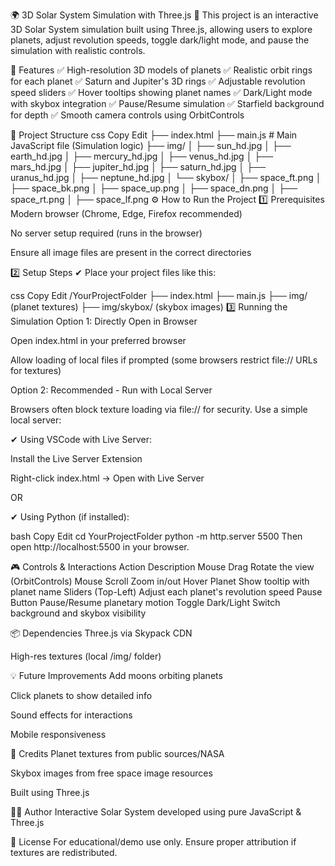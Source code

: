 🌍 3D Solar System Simulation with Three.js 🚀
This project is an interactive 3D Solar System simulation built using Three.js, allowing users to explore planets, adjust revolution speeds, toggle dark/light mode, and pause the simulation with realistic controls.

🔧 Features
✅ High-resolution 3D models of planets
✅ Realistic orbit rings for each planet
✅ Saturn and Jupiter's 3D rings
✅ Adjustable revolution speed sliders
✅ Hover tooltips showing planet names
✅ Dark/Light mode with skybox integration
✅ Pause/Resume simulation
✅ Starfield background for depth
✅ Smooth camera controls using OrbitControls

📂 Project Structure
css
Copy
Edit
├── index.html
├── main.js                  # Main JavaScript file (Simulation logic)
├── img/
│   ├── sun_hd.jpg
│   ├── earth_hd.jpg
│   ├── mercury_hd.jpg
│   ├── venus_hd.jpg
│   ├── mars_hd.jpg
│   ├── jupiter_hd.jpg
│   ├── saturn_hd.jpg
│   ├── uranus_hd.jpg
│   ├── neptune_hd.jpg
│   └── skybox/
│        ├── space_ft.png
│        ├── space_bk.png
│        ├── space_up.png
│        ├── space_dn.png
│        ├── space_rt.png
│        ├── space_lf.png
⚙️ How to Run the Project
1️⃣ Prerequisites
Modern browser (Chrome, Edge, Firefox recommended)

No server setup required (runs in the browser)

Ensure all image files are present in the correct directories

2️⃣ Setup Steps
✔ Place your project files like this:

css
Copy
Edit
/YourProjectFolder
├── index.html
├── main.js
├── img/ (planet textures)
├── img/skybox/ (skybox images)
3️⃣ Running the Simulation
Option 1: Directly Open in Browser

Open index.html in your preferred browser

Allow loading of local files if prompted (some browsers restrict file:// URLs for textures)

Option 2: Recommended - Run with Local Server

Browsers often block texture loading via file:// for security. Use a simple local server:

✔ Using VSCode with Live Server:

Install the Live Server Extension

Right-click index.html → Open with Live Server

OR

✔ Using Python (if installed):

bash
Copy
Edit
cd YourProjectFolder
python -m http.server 5500
Then open http://localhost:5500 in your browser.

🎮 Controls & Interactions
Action	Description
Mouse Drag	Rotate the view (OrbitControls)
Mouse Scroll	Zoom in/out
Hover Planet	Show tooltip with planet name
Sliders (Top-Left)	Adjust each planet's revolution speed
Pause Button	Pause/Resume planetary motion
Toggle Dark/Light	Switch background and skybox visibility

📦 Dependencies
Three.js via Skypack CDN

High-res textures (local /img/ folder)

💡 Future Improvements
Add moons orbiting planets

Click planets to show detailed info

Sound effects for interactions

Mobile responsiveness

🙌 Credits
Planet textures from public sources/NASA

Skybox images from free space image resources

Built using Three.js

👨‍💻 Author
Interactive Solar System developed using pure JavaScript & Three.js

📃 License
For educational/demo use only. Ensure proper attribution if textures are redistributed.
